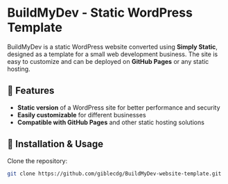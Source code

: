 # BuildMyDev - Static WordPress Template

BuildMyDev is a static WordPress website converted using **Simply Static**, designed as a template for a small web development business. The site is easy to customize and can be deployed on **GitHub Pages** or any static hosting.

## 🚀 Features

- **Static version** of a WordPress site for better performance and security
- **Easily customizable** for different businesses
- **Compatible with GitHub Pages** and other static hosting solutions

## 📂 Installation & Usage

Clone the repository:

```bash
git clone https://github.com/giblecdg/BuildMyDev-website-template.git
```

